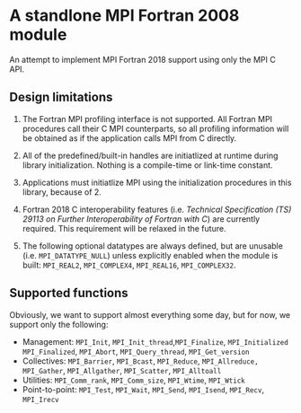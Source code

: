 # A standlone MPI Fortran 2008 module

An attempt to implement MPI Fortran 2018 support using only the MPI C API.

## Design limitations

1. The Fortran MPI profiling interface is not supported.  All Fortran MPI procedures call their C MPI counterparts, so all profiling information will be obtained as if the application calls MPI from C directly.

2. All of the predefined/built-in handles are initiatlized at runtime during library initialization. Nothing is a compile-time or link-time constant.

3. Applications must initiatlize MPI using the initialization procedures in this library, because of 2.

4. Fortran 2018 C interoperability features (i.e. _Technical Specification (TS) 29113 on Further Interoperability of Fortran with C_) are currently required.  This requirement will be relaxed in the future.

5. The following optional datatypes are always defined, but are unusable (i.e. `MPI_DATATYPE_NULL`) unless explicitly enabled when the module is built: `MPI_REAL2`, `MPI_COMPLEX4`, `MPI_REAL16`, `MPI_COMPLEX32`.

## Supported functions

Obviously, we want to support almost everything some day, but for now, we support only the following:

* Management: `MPI_Init`, `MPI_Init_thread`,`MPI_Finalize`, 
              `MPI_Initialized` `MPI_Finalized`, `MPI_Abort`,
              `MPI_Query_thread`, `MPI_Get_version`
* Collectives: `MPI_Barrier`, `MPI_Bcast`, `MPI_Reduce`, `MPI_Allreduce,`
               `MPI_Gather`, `MPI_Allgather`, `MPI_Scatter`, `MPI_Alltoall`
* Utilities: `MPI_Comm_rank`, `MPI_Comm_size`, `MPI_Wtime`, `MPI_Wtick`
* Point-to-point: `MPI_Test`, `MPI_Wait`, `MPI_Send`, `MPI_Isend`, `MPI_Recv`, `MPI_Irecv`
